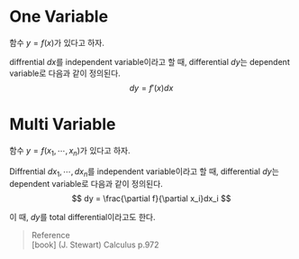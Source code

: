 # One Variable
함수 $y = f(x)$가 있다고 하자.

diffrential $dx$를 independent variable이라고 할 때, differential $dy$는 dependent variable로 다음과 같이 정의된다.
$$ dy = f'(x)dx $$

# Multi Variable
함수 $y = f(x_1, \cdots, x_n)$가 있다고 하자.

Diffrential $dx_1, \cdots, dx_n$를 independent variable이라고 할 때, differential $dy$는 dependent variable로 다음과 같이 정의된다.
$$ dy = \frac{\partial f}{\partial x_i}dx_i $$

이 때, $dy$를 total differential이라고도 한다.

> Reference  
> [book] (J. Stewart) Calculus p.972
